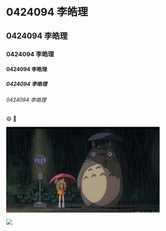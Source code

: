 # 0424094 李皓理
## 0424094 李皓理
### 0424094 李皓理
#### 0424094 李皓理
##### 0424094 李皓理
###### 0424094 李皓理

:smile:
:date:

![](龍貓.jpg "龍貓")


[![](https://i.ytimg.com/an_webp/A7nRRrFzt0U/mqdefault_6s.webp?du=3000&sqp=CJWo580F&rs=AOn4CLCH0z5c0kPs-2okUlTcO-tnpyUcWQ.jpg)](https://www.youtube.com/watch?v=A7nRRrFzt0U "龍貓")
